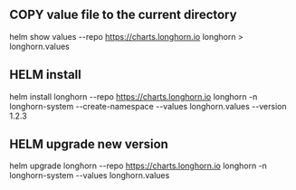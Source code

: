 ## COPY value file to the current directory
helm show values --repo https://charts.longhorn.io longhorn > longhorn.values

## HELM install
helm install longhorn --repo https://charts.longhorn.io longhorn -n longhorn-system --create-namespace --values longhorn.values --version 1.2.3

## HELM upgrade new version
helm upgrade longhorn --repo https://charts.longhorn.io longhorn -n longhorn-system --values longhorn.values

